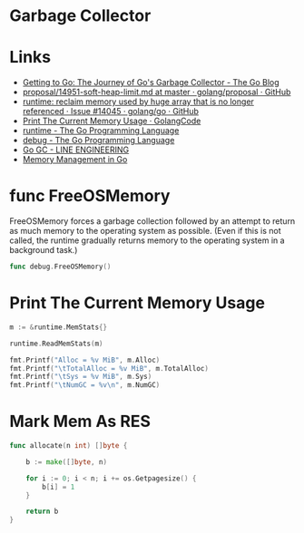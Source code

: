 # Garbage Collector


# Links

* [Getting to Go: The Journey of Go's Garbage Collector - The Go Blog](https://blog.golang.org/ismmkeynote)
* [proposal/14951-soft-heap-limit.md at master · golang/proposal · GitHub](https://github.com/golang/proposal/blob/master/design/14951-soft-heap-limit.md)
* [runtime: reclaim memory used by huge array that is no longer referenced · Issue #14045 · golang/go · GitHub](https://github.com/golang/go/issues/14045)
* [Print The Current Memory Usage · GolangCode](https://golangcode.com/print-the-current-memory-usage/)
* [runtime - The Go Programming Language](https://golang.org/pkg/runtime/)
* [debug - The Go Programming Language](https://golang.org/pkg/runtime/debug/)
* [Go GC - LINE ENGINEERING](https://engineering.linecorp.com/en/blog/go-gc/)
* [Memory Management in Go](https://dougrichardson.org/2016/01/23/go-memory-allocations.html)


# func FreeOSMemory

FreeOSMemory forces a garbage collection followed by an attempt to return as much memory to the operating system as possible. (Even if this is not called, the runtime gradually returns memory to the operating system in a background task.) 

```go
func debug.FreeOSMemory()
```

# Print The Current Memory Usage 


```go
m := &runtime.MemStats{}

runtime.ReadMemStats(m)

fmt.Printf("Alloc = %v MiB", m.Alloc)
fmt.Printf("\tTotalAlloc = %v MiB", m.TotalAlloc)
fmt.Printf("\tSys = %v MiB", m.Sys)
fmt.Printf("\tNumGC = %v\n", m.NumGC)
```

# Mark Mem As RES

```go
func allocate(n int) []byte {

	b := make([]byte, n)

	for i := 0; i < n; i += os.Getpagesize() {
		b[i] = 1
	}

	return b
}
```
